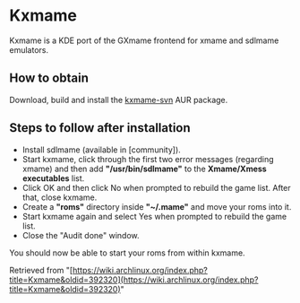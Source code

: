 # Kxmame

Kxmame is a KDE port of the GXmame frontend for xmame and sdlmame emulators.

## How to obtain

Download, build and install the [kxmame-svn](https://aur.archlinux.org/packages/kxmame-svn/) AUR package.

## Steps to follow after installation

*   Install sdlmame (available in [community]).
*   Start kxmame, click through the first two error messages (regarding xmame) and then add **"/usr/bin/sdlmame"** to the **Xmame/Xmess executables** list.
*   Click OK and then click No when prompted to rebuild the game list. After that, close kxmame.
*   Create a **"roms"** directory inside **"~/.mame"** and move your roms into it.
*   Start kxmame again and select Yes when prompted to rebuild the game list.
*   Close the "Audit done" window.

You should now be able to start your roms from within kxmame.

Retrieved from "[https://wiki.archlinux.org/index.php?title=Kxmame&oldid=392320](https://wiki.archlinux.org/index.php?title=Kxmame&oldid=392320)"
